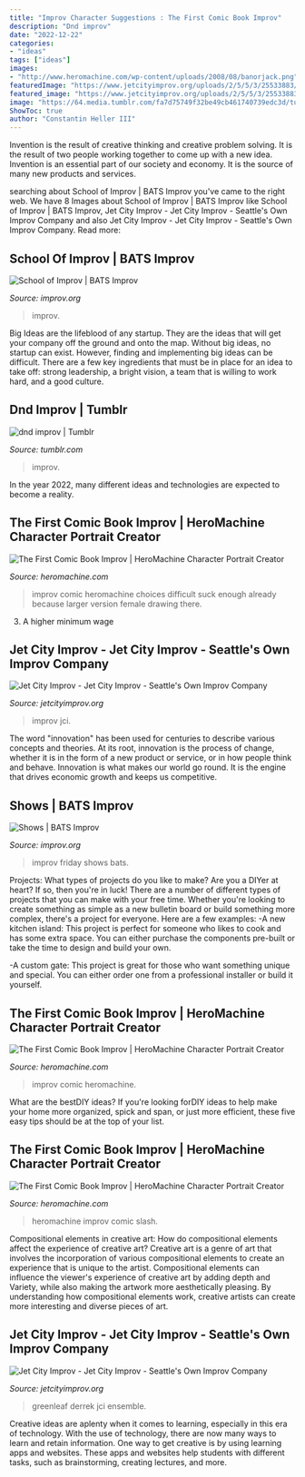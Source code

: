 ```yaml
---
title: "Improv Character Suggestions : The First Comic Book Improv"
description: "Dnd improv"
date: "2022-12-22"
categories:
- "ideas"
tags: ["ideas"]
images:
- "http://www.heromachine.com/wp-content/uploads/2008/08/banorjack.png"
featuredImage: "https://www.jetcityimprov.org/uploads/2/5/5/3/25533883/img-7259.jpg"
featured_image: "https://www.jetcityimprov.org/uploads/2/5/5/3/25533883/img-7259.jpg"
image: "https://64.media.tumblr.com/fa7d75749f32be49cb461740739edc3d/tumblr_p4ujh9LnAM1x793vvo4_500.png"
ShowToc: true
author: "Constantin Heller III"
---
```



Invention is the result of creative thinking and creative problem solving. It is the result of two people working together to come up with a new idea. Invention is an essential part of our society and economy. It is the source of many new products and services.

	

		
searching about School of Improv | BATS Improv you've came to the right web. We have 8 Images about School of Improv | BATS Improv like School of Improv | BATS Improv, Jet City Improv - Jet City Improv - Seattle&#039;s Own Improv Company and also Jet City Improv - Jet City Improv - Seattle&#039;s Own Improv Company. Read more:
		
    
## School Of Improv | BATS Improv

<img loading=lazy src="https://www.improv.org/wp-content/uploads/2021/04/curriculum-chart_v04-768x593.png" onerror="this.onerror=null;this.src='https://tse4.mm.bing.net/th?id=OIP.w32w3uKSE9MoPdn2H4nX0gHaFt&amp;pid=15.1';" alt="School of Improv | BATS Improv">

_Source: improv.org_

>improv. 

	

Big Ideas are the lifeblood of any startup. They are the ideas that will get your company off the ground and onto the map. Without big ideas, no startup can exist. However, finding and implementing big ideas can be difficult. There are a few key ingredients that must be in place for an idea to take off: strong leadership, a bright vision, a team that is willing to work hard, and a good culture.

    
## Dnd Improv | Tumblr

<img loading=lazy src="https://64.media.tumblr.com/fa7d75749f32be49cb461740739edc3d/tumblr_p4ujh9LnAM1x793vvo4_500.png" onerror="this.onerror=null;this.src='https://tse1.mm.bing.net/th?id=OIP.v095x4bl6OcV_7axkOTqWQHaJn&amp;pid=15.1';" alt="dnd improv | Tumblr">

_Source: tumblr.com_

>improv. 

	

In the year 2022, many different ideas and technologies are expected to become a reality.

    
## The First Comic Book Improv | HeroMachine Character Portrait Creator

<img loading=lazy src="http://www.heromachine.com/wp-content/uploads/2008/08/atomicbazooka.png" onerror="this.onerror=null;this.src='https://tse4.mm.bing.net/th?id=OIP.ljqPbL-fSpvhQ5Lzw_XsnwAAAA&amp;pid=15.1';" alt="The First Comic Book Improv | HeroMachine Character Portrait Creator">

_Source: heromachine.com_

>improv comic heromachine choices difficult suck enough already because larger version female drawing there. 

	

3. A higher minimum wage

    
## Jet City Improv - Jet City Improv - Seattle&#039;s Own Improv Company

<img loading=lazy src="https://www.jetcityimprov.org/uploads/2/5/5/3/25533883/jet-city-cast-photos-037.jpg" onerror="this.onerror=null;this.src='https://tse1.mm.bing.net/th?id=OIP.XtUXB3qF9yzZIYYF1hrgKQHaLH&amp;pid=15.1';" alt="Jet City Improv - Jet City Improv - Seattle&#039;s Own Improv Company">

_Source: jetcityimprov.org_

>improv jci. 

	

The word "innovation" has been used for centuries to describe various concepts and theories. At its root, innovation is the process of change, whether it is in the form of a new product or service, or in how people think and behave. Innovation is what makes our world go round. It is the engine that drives economic growth and keeps us competitive.

    
## Shows | BATS Improv

<img loading=lazy src="http://www.improv.org/wp-content/uploads/2015/01/313-web-Friday-Theatresports2.jpg" onerror="this.onerror=null;this.src='https://tse2.mm.bing.net/th?id=OIP.CXFplDiPZb0gT7SZY-eTRAAAAA&amp;pid=15.1';" alt="Shows | BATS Improv">

_Source: improv.org_

>improv friday shows bats. 

	

Projects: What types of projects do you like to make?
Are you a DIYer at heart? If so, then you're in luck! There are a number of different types of projects that you can make with your free time. Whether you're looking to create something as simple as a new bulletin board or build something more complex, there's a project for everyone. Here are a few examples: 
-A new kitchen island: This project is perfect for someone who likes to cook and has some extra space. You can either purchase the components pre-built or take the time to design and build your own. 

-A custom gate: This project is great for those who want something unique and special. You can either order one from a professional installer or build it yourself.

    
## The First Comic Book Improv | HeroMachine Character Portrait Creator

<img loading=lazy src="http://www.heromachine.com/wp-content/uploads/2008/08/banorjack.png" onerror="this.onerror=null;this.src='https://tse2.mm.bing.net/th?id=OIP.Jpd6p2cDIexk4mT2BIk4-QHaKw&amp;pid=15.1';" alt="The First Comic Book Improv | HeroMachine Character Portrait Creator">

_Source: heromachine.com_

>improv comic heromachine. 

	

What are the bestDIY ideas?
If you're looking forDIY ideas to help make your home more organized, spick and span, or just more efficient, these five easy tips should be at the top of your list.

    
## The First Comic Book Improv | HeroMachine Character Portrait Creator

<img loading=lazy src="http://www.heromachine.com/wp-content/uploads/2008/08/slash.png" onerror="this.onerror=null;this.src='https://tse2.mm.bing.net/th?id=OIP.v4jRTsu5EyzPOGCcNEGL-QAAAA&amp;pid=15.1';" alt="The First Comic Book Improv | HeroMachine Character Portrait Creator">

_Source: heromachine.com_

>heromachine improv comic slash. 

	

Compositional elements in creative art: How do compositional elements affect the experience of creative art?
Creative art is a genre of art that involves the incorporation of various compositional elements to create an experience that is unique to the artist. Compositional elements can influence the viewer's experience of creative art by adding depth and Variety, while also making the artwork more aesthetically pleasing. By understanding how compositional elements work, creative artists can create more interesting and diverse pieces of art.

    
## Jet City Improv - Jet City Improv - Seattle&#039;s Own Improv Company

<img loading=lazy src="https://www.jetcityimprov.org/uploads/2/5/5/3/25533883/img-7259.jpg" onerror="this.onerror=null;this.src='https://tse2.mm.bing.net/th?id=OIP.G62G8iS3UMbm4C4bx8aFwgHaLH&amp;pid=15.1';" alt="Jet City Improv - Jet City Improv - Seattle&#039;s Own Improv Company">

_Source: jetcityimprov.org_

>greenleaf derrek jci ensemble. 

	

Creative ideas are aplenty when it comes to learning, especially in this era of technology. With the use of technology, there are now many ways to learn and retain information. One way to get creative is by using learning apps and websites. These apps and websites help students with different tasks, such as brainstorming, creating lectures, and more.

